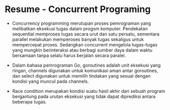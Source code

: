 # Resume - Concurrent Programing

 - Concurrency programming merutupan proses pemrograman yang melibatkan eksekusi tugas dalam progsm komputer. Pendekatan sequential memproses tugas secara urut dan satu persatu, sementara parallel melakukan memperoses banyak tugas sekaligus untuk mempercepat proses. Sedangkan concurrent mengelola tugas-tugas yang mungkin berinteraksi atau berbagi sumber daya dalam waktu bersamaan tanpa selalu harus berjalan secara paralel.

 - Dalam bahasa pemrograman Go, goroutines adalah unit eksekusi yang ringan, channels digunakan untuk komunikasi aman antar goroutines, dan select digunakan untuk memilih tindakan yang sesuai dengan kondisi yang muncul pada channels.
 
 - Race condition merupakan kondisi suatu hasil akhir dari sebuah program bergantung pada urutan eksekusi yang tidak dapat diprediksi antara beberapa tugas.




